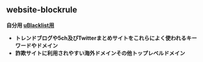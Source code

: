 ## website-blockrule
<strong>自分用<strong>
[uBlacklist用](https://raw.githubusercontent.com/mori-jio/website-blockrule/main/ublacklist.txt)
* トレンドブログや5ch及びTwitterまとめサイトをこれらによく使われるキーワードやドメイン
* 詐欺サイトに利用されやすい海外ドメインその他トップレベルドメイン
